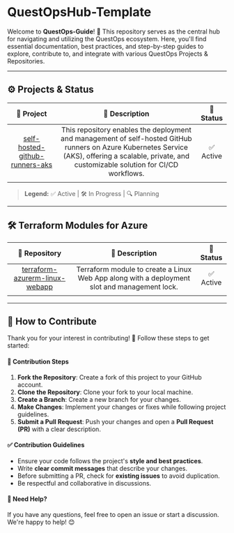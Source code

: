 # QuestOpsHub-Template

Welcome to **QuestOps-Guide**! 🚀 This repository serves as the central hub for navigating and utilizing the QuestOps ecosystem. Here, you'll find essential documentation, best practices, and step-by-step guides to explore, contribute to, and integrate with various QuestOps Projects & Repositories.
  
---
## ⚙️ Projects & Status

|                                         🔹 **Project**                                          |                                                                                         📜 **Description**                                                                                          | 🚀 **Status** |
|:-----------------------------------------------------------------------------------------------:|:---------------------------------------------------------------------------------------------------------------------------------------------------------------------------------------------------:|:-------------:|
| [self-hosted-github-runners-aks](https://github.com/QuestOpsHub/self-hosted-github-runners-aks) | This repository enables the deployment and management of self-hosted GitHub runners on Azure Kubernetes Service (AKS), offering a scalable, private, and customizable solution for CI/CD workflows. |   ✅ Active   |
|                                                                                                 |                                                                                                                                                                                                     |               |

> **Legend:** ✅ Active | 🛠️ In Progress | 🔍 Planning

--- 
## 🛠️ Terraform Modules for Azure

|                                        🔹 **Repository**                                        |                                      📜 **Description**                                      | 🚀 **Status** |
|:-----------------------------------------------------------------------------------------------:|:--------------------------------------------------------------------------------------------:|:-------------:|
| [terraform-azurerm-linux-webapp](https://github.com/QuestOpsHub/terraform-azurerm-linux-webapp) | Terraform module to create a Linux Web App along with a deployment slot and management lock. |   ✅ Active   |
|                                                                                                 |                                                                                              |               |

---
## 🤝 How to Contribute

Thank you for your interest in contributing! 🚀 Follow these steps to get started:

#### 📝 Contribution Steps

1. **Fork the Repository**: Create a fork of this project to your GitHub account.
2. **Clone the Repository**: Clone your fork to your local machine.
3. **Create a Branch**: Create a new branch for your changes.
4. **Make Changes**: Implement your changes or fixes while following project guidelines.
5. **Submit a Pull Request**: Push your changes and open a **Pull Request (PR)** with a clear description.

#### ✅ Contribution Guidelines

- Ensure your code follows the project's **style and best practices**.
- Write **clear commit messages** that describe your changes.
- Before submitting a PR, check for **existing issues** to avoid duplication.
- Be respectful and collaborative in discussions.

#### 📢 Need Help?

If you have any questions, feel free to open an issue or start a discussion. We're happy to help! 😊